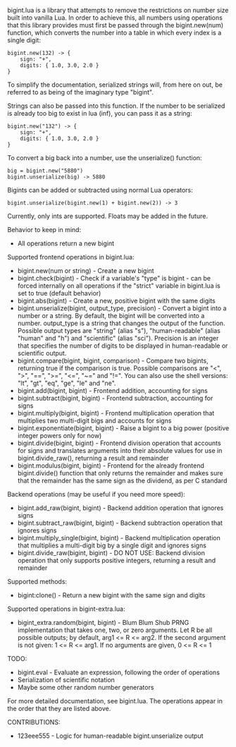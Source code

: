 bigint.lua is a library that attempts to remove the restrictions on number size
built into vanilla Lua. In order to achieve this, all numbers using operations
that this library provides must first be passed through the bigint.new(num)
function, which converts the number into a table in which every index is a
single digit:

    bigint.new(132) -> {
        sign: "+",
        digits: { 1.0, 3.0, 2.0 }
    }

To simplify the documentation, serialized strings will, from here on out, be
referred to as being of the imaginary type "bigint".

Strings can also be passed into this function. If the number to be serialized is
already too big to exist in lua (inf), you can pass it as a string:

    bigint.new("132") -> {
        sign: "+",
        digits: { 1.0, 3.0, 2.0 }
    }

To convert a big back into a number, use the unserialize() function:

    big = bigint.new("5880")
    bigint.unserialize(big) -> 5880

Bigints can be added or subtracted using normal Lua operators:

    bigint.unserialize(bigint.new(1) + bigint.new(2)) -> 3

Currently, only ints are supported. Floats may be added in the future.

Behavior to keep in mind:
* All operations return a new bigint 

Supported frontend operations in bigint.lua:
* bigint.new(num or string) - Create a new bigint
* bigint.check(bigint) - Check if a variable's "type" is bigint - can be forced 
    internally on all operations if the "strict" variable in bigint.lua is set
    to true (default behavior)
* bigint.abs(bigint) - Create a new, positive bigint with the same digits
* bigint.unserialize(bigint, output\_type, precision) - Convert a bigint into a
    number or a string. By default, the bigint will be converted into a number.
    output\_type is a string that changes the output of the function. Possible
    output types  are "string" (alias "s"), "human-readable" (alias "human" and
    "h") and "scientific" (alias "sci"). Precision is an integer that specifies
    the number of digits to be displayed in human-readable or scientific output.
* bigint.compare(bigint, bigint, comparison) - Compare two bigints, returning
    true if the comparison is true. Possible comparisons are "<", ">", "==",
    ">=", "<=", "~=" and "!=". You can also use the shell versions: "lt", "gt",
    "eq", "ge", "le" and "ne".
* bigint.add(bigint, bigint) - Frontend addition, accounting for signs
* bigint.subtract(bigint, bigint) - Frontend subtraction, accounting for signs
* bigint.multiply(bigint, bigint) - Frontend multiplication operation that
    multiplies two multi-digit bigs and accounts for signs
* bigint.exponentiate(bigint, bigint) - Raise a bigint to a big power (positive
    integer powers only for now)
* bigint.divide(bigint, bigint) - Frontend division operation that accounts for
    signs and translates arguments into their absolute values for use in
    bigint.divide\_raw(), returning a result and remainder
* bigint.modulus(bigint, bigint) - Frontend for the already frontend
    bigint.divide() function that only returns the remainder and makes sure that
    the remainder has the same sign as the dividend, as per C standard

Backend operations (may be useful if you need more speed):
* bigint.add\_raw(bigint, bigint) - Backend addition operation that ignores
    signs
* bigint.subtract\_raw(bigint, bigint) - Backend subtraction operation that
    ignores signs
* bigint.multiply\_single(bigint, bigint) - Backend multiplication operation
    that multiplies a multi-digit big by a single digit and ignores signs
* bigint.divide\_raw(bigint, bigint) - DO NOT USE: Backend division operation
    that only supports positive integers, returning a result and remainder

Supported methods:
* bigint:clone() - Return a new bigint with the same sign and digits

Supported operations in bigint-extra.lua:
* bigint\_extra.random(bigint, bigint) - Blum Blum Shub PRNG implementation that
    takes one, two, or zero arguments. Let R be all possible outputs; by
    default, arg1 <= R <= arg2. If the second argument is not given:
    1 <= R <= arg1. If no arguments are given, 0 <= R <= 1

TODO:
* bigint.eval - Evaluate an expression, following the order of operations
* Serialization of scientific notation
* Maybe some other random number generators

For more detailed documentation, see bigint.lua. The operations appear in the
order that they are listed above.

CONTRIBUTIONS:
* 123eee555 - Logic for human-readable bigint.unserialize output
